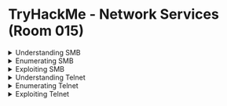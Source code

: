 #  TryHackMe - Network Services (Room 015)

<details><summary>Understanding SMB</summary>
<p>

![](/Network%20Services/images/smb.png)

SMB (Server Message Block Protocol) is a client-server communication protocol used for sharing access to files, printers, serial ports and other resources on a network

Servers make file systems and other resources (printers, named pipes, APIs) available to clients on the network. Client computers may have their own hard disks, but they also want access to the shared file systems and printers on the servers

The SMB protocol is known as a __response-request protocol__ - meaning that it transmits multiple mesasges between the client and server to establish a connection. Clients connect to servers using TCP/IP (actually NetBIOS over TCP/IP as specified in RFC1001 and RFC1002), NetBEUI or IPX/SPX

Once a connection is established, clients can then send commands (SMBs) to the server that allow them to access shares, open files, read and write files, etc...

Microsoft Windows operating systems since Windows 95 have included client and server SMB protocol support. Samba, an open source server that supports the SMB protocol, was released for Unix systems

</p>
</details>

<details><summary>Enumerating SMB</summary>
<p>
	
![](/Network%20Services/images/smb2.png)

Enumeration is the process of gathering informaton on a target in order to find potential attack vectors and aid in exploitation

This process is essential for an attack to be successful, as wasting time with exploits that either do not work or can crash the system can be a waste of energy. Enumeration can be used to gather usernames, passwords, network information, hostnames, application data, services, or any other information

Typically, there are SMB share drives on a server that can be connected to and used to view or transfer files. SMB can often be a great starting point for an attacker looking to discover sensitive information

First step of enumeration is conducting a port scan to find out as much information as you can about the services, appications, structure and OS of the target machine. The `-A` flag for nmap enables __OS detection, Version detection, Script scanning and Traceroute__ all in one and the `-p-` flagf enables scanning across all ports (65,535)

Enum4Linux is a tool used to enumerate SMB shares on both Windows and Linux systems. It is basically a wrapper around the tols in the Samba package and makes it easy to quickly extract information from the target pertaining to SMB. Installed by default on Kali and Parrot but can install from the [official Github]https://github.com/portcullislabs/enum4linux)

The syntax for Enum4Linux is simple - `enum4linux [options] ip`

TAG | FUNCTION
------------ | -------------
-U | get userlist
-M | get machine list
-N | get namelist dump
-S | get sharelist
-P | get password policy information
-G | get group and member list
-A | all of the above (full basic enumeration)


</p>
</details>

<details><summary>Exploiting SMB</summary>
<p>
	
![](/Network%20Services/images/exploit.png)

While there are vulnerabilities such as [CVE-2017-7494](https://www.cvedetails.com/cve/CVE-2017-7494/) that can allow remote code execution by exploiting SMB, you are more likely to encounter a situation where the best way into a system is due to misconfigurations in the system

In this case, we are going to be exploiting anonymous SMB share access - a common misconfiguration that can allow us to gain information that will lead to a shell

From our enumeration, we know:

	* The SMB share location
	* The name of an interesting SMB share

SMBClient is part of the default Samba suite. While it is available by default on Kali and Parrot, you can find the documentation [here](https://www.samba.org/samba/docs/current/man-html/smbclient.1.html) if you need to install it

We can remotely access the SMB share using the syntax:

	`smbclient //[IP]/[SHARE]`

Followed by the tags:

	`-U [name]` to specify the user
	`-p [port]` to specify the port

</p>
</details>


<details><summary>Understanding Telnet</summary>
<p>
	
![](/Network%20Services/images/telnet.png)

Telnet is an application protocol which allows you to connect to and execute commands on a remote machine that is hosting a telnet server

The telnet client will establish a connection with the server. The client will then become a virtual terminal - allowing you to interact with the remote host

Telnet sends ALL messages in cleartext and has no specific security mechanisms. Thus, in many applications and services, Telnet has been replaced by SSH in most implementations

Telnet works when the user conects to the server using the Telnet protocol - entering __telnet__ into a command prompt. The user then executes commands on the server by using specific Telnet commands in the Telnet prompt. You can connect to a Telnet server with the following syntax:

	`telnet [ip] [port]`

</p>
</details>

<details><summary>Enumerating Telnet</summary>
<p>
	
![](/Network%20Services/images/enum.png)

We've already seen how key enumeration can be in exploiting a misconfigured network service. However, vulnerabilities that could be potentially trivial to exploit do not always jump out as us. For that reason we need to be thorough in our method

Always start out the same way by doing a port scan to find out as much informaton as we can about the services, applications, structure and OS of the target machine

Hop over to [answers](https://github.com/ComplexSec/tryhackme/blob/master/Network%20Services/answers.md) to continue

</p>
</details>

<details><summary>Exploiting Telnet</summary>
<p>
	
![](/Network%20Services/images/vuln.jpg)

Telnet, being a protocol, is insecure for being in cleartext. It lacks encryption so sends all communication over plaintext and for the most part has poor access control. There are CVE's for Telnet client and server systems so when exploiting you can check for those on

	https://www.cvedetails.com/
	https://cve.mitre.org/

A CVE - short for Common Vulnerabilities and Exposure - is a list of publicly disclosed computer security flaws. When someone refers to a CVE, they usually mean the CVE ID number assigned to a security flaw

You are far more likely to find a misconfiguration in how Telnet has been configured or is operating that will allow you to exploit it

From our enumeration stage, we know the following:

	* There is a poorly hidden telnet service running on this machine
	* The service itself is marked "backdoor"
	* We have a possible username of "Skidy" implicated

Using this information, we can try accessing the telnet port and using it as a foothold to get a full reverse shell on the machine

A "shell" can simply be described as a piece of code or program which can be used to gain code or command execution on a device. A reverse shell is a type of shell in which the target machine communicates back to the attacking machine

The attacking machine has a listening port on which it receives the connection resulting in code or command execution

![](/Network%20Services/images/reverse.png)

Hop over to [answers](https://github.com/ComplexSec/tryhackme/blob/master/Network%20Services/answers.md) to continue

</p>
</details>
